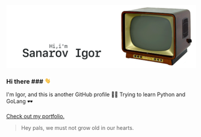 [![GitHub Banner Sanarov](./assets/GitHubHeaderSanarov.gif)](https://sanarov.dev)
### Hi there ### <img src="./assets/hi.gif" alt="alt text" width="16" height="16">

I'm Igor, and this is another GitHub profile 🤦‍♂️ Trying to learn Python and GoLang 🕶
<br/><br/>
[Check out my portfolio.](https://sanarov.dev/portfolio/ "Portfolio")

> Hey pals, we must not grow old in our hearts.
